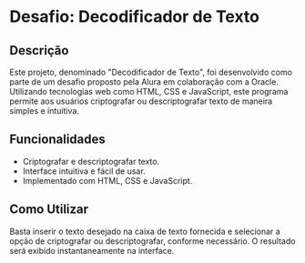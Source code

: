 # Desafio: Decodificador de Texto

## Descrição

Este projeto, denominado "Decodificador de Texto", foi desenvolvido como parte de um desafio proposto pela Alura em colaboração com a Oracle. Utilizando tecnologias web como HTML, CSS e JavaScript, este programa permite aos usuários criptografar ou descriptografar texto de maneira simples e intuitiva.

## Funcionalidades

- Criptografar e descriptografar texto.
- Interface intuitiva e fácil de usar.
- Implementado com HTML, CSS e JavaScript.
  
## Como Utilizar

Basta inserir o texto desejado na caixa de texto fornecida e selecionar a opção de criptografar ou descriptografar, conforme necessário. O resultado será exibido instantaneamente na interface.


